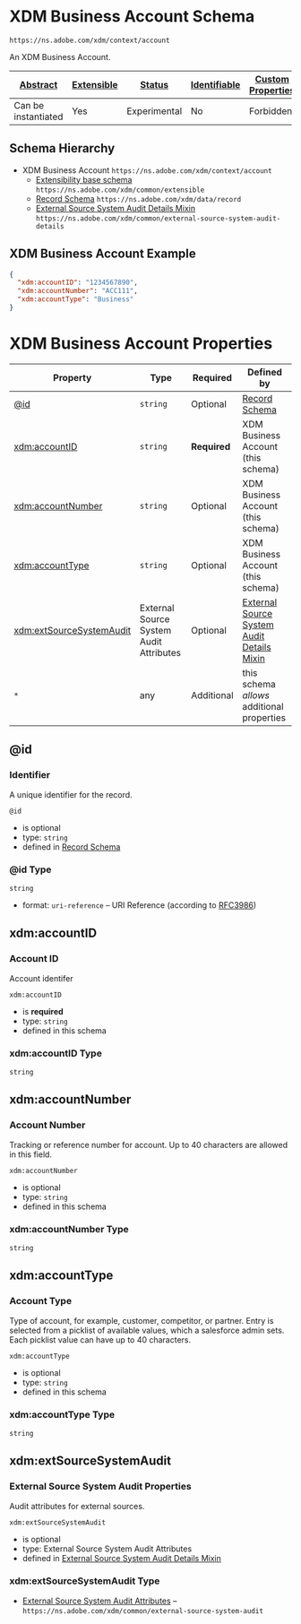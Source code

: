 
# XDM Business Account Schema

```
https://ns.adobe.com/xdm/context/account
```

An XDM Business Account.

| [Abstract](../../abstract.md) | [Extensible](../../extensions.md) | [Status](../../status.md) | [Identifiable](../../id.md) | [Custom Properties](../../extensions.md) | [Additional Properties](../../extensions.md) | Defined In |
|-------------------------------|-----------------------------------|---------------------------|-----------------------------|------------------------------------------|----------------------------------------------|------------|
| Can be instantiated | Yes | Experimental | No | Forbidden | Permitted | [context/account.schema.json](context/account.schema.json) |
## Schema Hierarchy

* XDM Business Account `https://ns.adobe.com/xdm/context/account`
  * [Extensibility base schema](../common/extensible.schema.md) `https://ns.adobe.com/xdm/common/extensible`
  * [Record Schema](../data/record.schema.md) `https://ns.adobe.com/xdm/data/record`
  * [External Source System Audit Details Mixin](../common/external-source-system-audit-details.schema.md) `https://ns.adobe.com/xdm/common/external-source-system-audit-details`


## XDM Business Account Example
```json
{
  "xdm:accountID": "1234567890",
  "xdm:accountNumber": "ACC111",
  "xdm:accountType": "Business"
}
```

# XDM Business Account Properties

| Property | Type | Required | Defined by |
|----------|------|----------|------------|
| [@id](#id) | `string` | Optional | [Record Schema](../data/record.schema.md#id) |
| [xdm:accountID](#xdmaccountid) | `string` | **Required** | XDM Business Account (this schema) |
| [xdm:accountNumber](#xdmaccountnumber) | `string` | Optional | XDM Business Account (this schema) |
| [xdm:accountType](#xdmaccounttype) | `string` | Optional | XDM Business Account (this schema) |
| [xdm:extSourceSystemAudit](#xdmextsourcesystemaudit) | External Source System Audit Attributes | Optional | [External Source System Audit Details Mixin](../common/external-source-system-audit-details.schema.md#xdmextsourcesystemaudit) |
| `*` | any | Additional | this schema *allows* additional properties |

## @id
### Identifier

A unique identifier for the record.

`@id`
* is optional
* type: `string`
* defined in [Record Schema](../data/record.schema.md#id)

### @id Type


`string`
* format: `uri-reference` – URI Reference (according to [RFC3986](https://tools.ietf.org/html/rfc3986))






## xdm:accountID
### Account ID

Account identifer

`xdm:accountID`
* is **required**
* type: `string`
* defined in this schema

### xdm:accountID Type


`string`






## xdm:accountNumber
### Account Number

Tracking or reference number for account. Up to 40 characters are allowed in this field.

`xdm:accountNumber`
* is optional
* type: `string`
* defined in this schema

### xdm:accountNumber Type


`string`






## xdm:accountType
### Account Type

Type of account, for example, customer, competitor, or partner. Entry is selected from a picklist of available values, which a salesforce admin sets. Each picklist value can have up to 40 characters.

`xdm:accountType`
* is optional
* type: `string`
* defined in this schema

### xdm:accountType Type


`string`






## xdm:extSourceSystemAudit
### External Source System Audit Properties

Audit attributes for external sources.

`xdm:extSourceSystemAudit`
* is optional
* type: External Source System Audit Attributes
* defined in [External Source System Audit Details Mixin](../common/external-source-system-audit-details.schema.md#xdmextsourcesystemaudit)

### xdm:extSourceSystemAudit Type


* [External Source System Audit Attributes](../common/external-source-system-audit.schema.md) – `https://ns.adobe.com/xdm/common/external-source-system-audit`




